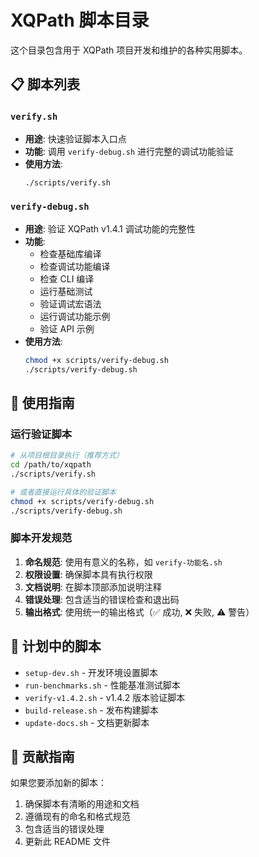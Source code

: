 # XQPath 脚本目录

这个目录包含用于 XQPath 项目开发和维护的各种实用脚本。

## 📋 脚本列表

### `verify.sh`

- **用途**: 快速验证脚本入口点
- **功能**: 调用 `verify-debug.sh` 进行完整的调试功能验证
- **使用方法**:
  ```bash
  ./scripts/verify.sh
  ```

### `verify-debug.sh`

- **用途**: 验证 XQPath v1.4.1 调试功能的完整性
- **功能**:
  - 检查基础库编译
  - 检查调试功能编译
  - 检查 CLI 编译
  - 运行基础测试
  - 验证调试宏语法
  - 运行调试功能示例
  - 验证 API 示例
- **使用方法**:
  ```bash
  chmod +x scripts/verify-debug.sh
  ./scripts/verify-debug.sh
  ```

## 🚀 使用指南

### 运行验证脚本

```bash
# 从项目根目录执行（推荐方式）
cd /path/to/xqpath
./scripts/verify.sh

# 或者直接运行具体的验证脚本
chmod +x scripts/verify-debug.sh
./scripts/verify-debug.sh
```

### 脚本开发规范

1. **命名规范**: 使用有意义的名称，如 `verify-功能名.sh`
2. **权限设置**: 确保脚本具有执行权限
3. **文档说明**: 在脚本顶部添加说明注释
4. **错误处理**: 包含适当的错误检查和退出码
5. **输出格式**: 使用统一的输出格式（✅ 成功, ❌ 失败, ⚠️ 警告）

## 🔮 计划中的脚本

- `setup-dev.sh` - 开发环境设置脚本
- `run-benchmarks.sh` - 性能基准测试脚本
- `verify-v1.4.2.sh` - v1.4.2 版本验证脚本
- `build-release.sh` - 发布构建脚本
- `update-docs.sh` - 文档更新脚本

## 📝 贡献指南

如果您要添加新的脚本：

1. 确保脚本有清晰的用途和文档
2. 遵循现有的命名和格式规范
3. 包含适当的错误处理
4. 更新此 README 文件
